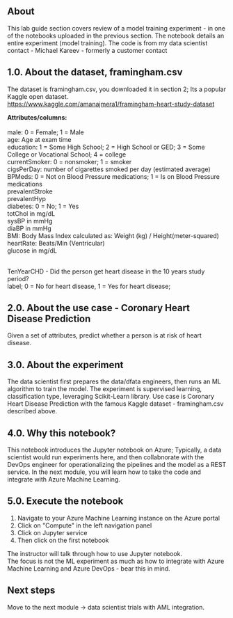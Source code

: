 ## About
This lab guide section covers review of a model training experiment - in one of the notebooks uploaded in the previous section.  The notebook details an entire experiment (model training).  The code is from my data scientist contact - Michael Kareev - formerly a customer contact<br>

## 1.0. About the dataset, framingham.csv
The dataset is framingham.csv, you downloaded it in section 2;  Its a popular Kaggle open dataset.<br>
https://www.kaggle.com/amanajmera1/framingham-heart-study-dataset

**Attributes/columns:** <br><br>
male: 0 = Female; 1 = Male<br>
age: Age at exam time<br>
education: 1 = Some High School; 2 = High School or GED; 3 = Some College or Vocational School; 4 = college<br>
currentSmoker: 0 = nonsmoker; 1 = smoker<br>
cigsPerDay: number of cigarettes smoked per day (estimated average)<br>
BPMeds: 0 = Not on Blood Pressure medications; 1 = Is on Blood Pressure medications<br>
prevalentStroke<br>
prevalentHyp<br>
diabetes: 0 = No; 1 = Yes<br>
totChol in mg/dL<br>
sysBP in mmHg<br>
diaBP in mmHg<br>
BMI: Body Mass Index calculated as: Weight (kg) / Height(meter-squared)<br>
heartRate: Beats/Min (Ventricular)<br>
glucose in mg/dL<br><br>

TenYearCHD - Did the person get heart disease in the 10 years study period? <br>
label; 0 = No for heart disease, 1 = Yes for heart disease;<br>

## 2.0. About the use case - Coronary Heart Disease Prediction
Given a set of attributes, predict whether a person is at risk of heart disease.

## 3.0. About the experiment
The data scientist first prepares the data/dfata engineers, then runs an ML algorithm to train the model.
The experiment is supervised learning, classification type, leveraging Scikit-Learn library.  Use case is Coronary Heart Disease Prediction with the famous Kaggle dataset - framingham.csv described above.

## 4.0. Why this notebook?
This notebook introduces the Jupyter notebook on Azure; Typically, a data scientist would run experiments here, and then collabnorate with the DevOps engineer for operationalizing the pipelines and the model as a REST service.  In the next module, you will learn how to take the code and integrate with Azure Machine Learning.<br>

## 5.0. Execute the notebook
1. Navigate to your Azure Machine Learning instance on the Azure portal
2. Click on "Compute" in the left navigation panel
3. Click on Jupyter service
4. Then click on the first notebook

The instructor will talk through how to use Jupyter notebook.<br>
The focus is not the ML experiment as much as how to integrate with Azure Machine Learning and Azure DevOps - bear this in mind.<br>

## Next steps
Move to the next module -> data scientist trials with AML integration.




